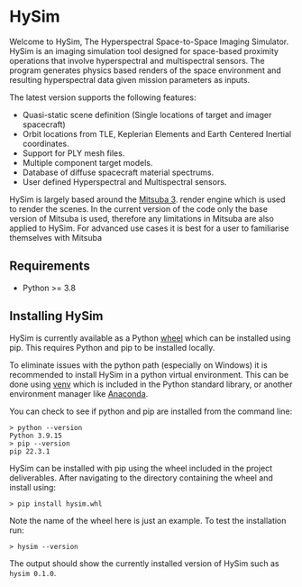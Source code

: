 # HySim

Welcome to HySim, The Hyperspectral Space-to-Space Imaging Simulator. HySim is an imaging simulation tool designed for space-based proximity operations that involve hyperspectral and multispectral sensors. The program generates physics based renders of the space environment and resulting hyperspectral data given mission parameters as inputs.

The latest version supports the following features:

- Quasi-static scene definition (Single locations of target and imager spacecraft)
- Orbit locations from TLE, Keplerian Elements and Earth Centered Inertial coordinates.
- Support for PLY mesh files.
- Multiple component target models.
- Database of diffuse spacecraft material spectrums.
- User defined Hyperspectral and Multispectral sensors.

HySim is largely based around the [Mitsuba 3](https://mitsuba.readthedocs.io/en/stable/#). render engine which is used to render the scenes. In the current version of the code only the base version of Mitsuba is used, therefore any limitations in Mitsuba are also applied to HySim. For advanced use cases it is best for a user to familiarise themselves with Mitsuba

## Requirements
- Python >= 3.8

## Installing HySim

HySim is currently available as a Python [wheel](https://pypi.org/project/wheel/) which can be installed using pip. This requires Python and pip to be installed locally.

To eliminate issues with the python path (especially on Windows) it is recommended to install HySim in a python virtual environment. This can be done using [venv](https://docs.python.org/3/tutorial/venv.html) which is included in the Python standard library, or another environment manager like [Anaconda](https://www.anaconda.com/).

You can check to see if python and pip are installed from the command line:

```console
> python --version
Python 3.9.15
> pip --version
pip 22.3.1

```

HySim can be installed with pip using the wheel included in the project deliverables. After navigating to the directory containing the wheel and install using:

```console
> pip install hysim.whl
```
Note the name of the wheel here is just an example. To test the installation run:

```console
> hysim --version
```
The output should show the currently installed version of HySim such as ```hysim 0.1.0```.
